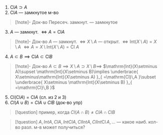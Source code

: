 1. $\mathrm{Cl}A\supset A$
2. $\mathrm{Cl}A$ — замкнутое м-во
>[!note]- Док-во
>Пересеч. замкнут. — замкнутое
3. $A$ — замкнут. $\iff A=\mathrm{Cl}A$
>[!note]- Док-во
>$A$ — замкнут. $\iff X\setminus A$ — открыт. $\iff \mathrm{Int}(X\setminus A)=X\setminus A$ $\iff A=X\setminus \mathrm{Int}(X\setminus A)=\mathrm{Cl}\ A$ 
4. $A\subset B\implies \mathrm{Cl}A\subset \mathrm{Cl}B$
>[!note]- Док-во
>$A\subset B\implies X\setminus A\supset X\setminus B\implies$ $\mathrm{Int}(X\setminus A)\supset \mathrm{Int}(X\setminus B)\implies \underbrace{ X\setminus\mathrm{Int}(X\setminus A) }_{ =\mathrm{Cl}\,A }\subset \underbrace{ X\setminus \mathrm{Int}(X\setminus B) }_{ =\mathrm{Cl}\,B }$
5. $\mathrm{Cl}(\mathrm{Cl}A)=\mathrm{Cl}A$ (сл. из 2 и 3)
6. $Cl(A\cup B)=ClA\cup ClB$ (док-во упр)

>[!question] пример, когда $Cl(A\cap B)\ne ClA\cap ClB$

> [!question] $A,IntA, ClA, IntClA, ClIntA, ClInt\mathrm{Cl}\,A, \dots$ — какое наиб. кол-во разл. м-в может получиться?
